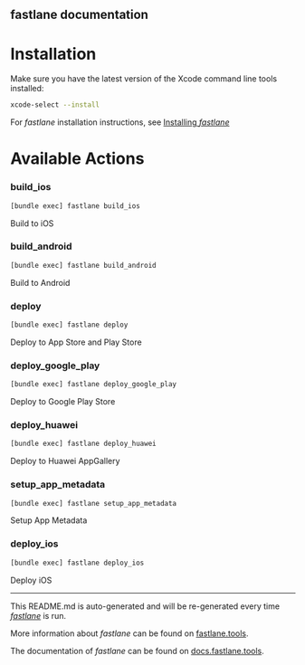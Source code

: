 fastlane documentation
----

# Installation

Make sure you have the latest version of the Xcode command line tools installed:

```sh
xcode-select --install
```

For _fastlane_ installation instructions, see [Installing _fastlane_](https://docs.fastlane.tools/#installing-fastlane)

# Available Actions

### build_ios

```sh
[bundle exec] fastlane build_ios
```

Build to iOS

### build_android

```sh
[bundle exec] fastlane build_android
```

Build to Android

### deploy

```sh
[bundle exec] fastlane deploy
```

Deploy to App Store and Play Store

### deploy_google_play

```sh
[bundle exec] fastlane deploy_google_play
```

Deploy to Google Play Store

### deploy_huawei

```sh
[bundle exec] fastlane deploy_huawei
```

Deploy to Huawei AppGallery

### setup_app_metadata

```sh
[bundle exec] fastlane setup_app_metadata
```

Setup App Metadata

### deploy_ios

```sh
[bundle exec] fastlane deploy_ios
```

Deploy iOS 

----

This README.md is auto-generated and will be re-generated every time [_fastlane_](https://fastlane.tools) is run.

More information about _fastlane_ can be found on [fastlane.tools](https://fastlane.tools).

The documentation of _fastlane_ can be found on [docs.fastlane.tools](https://docs.fastlane.tools).

